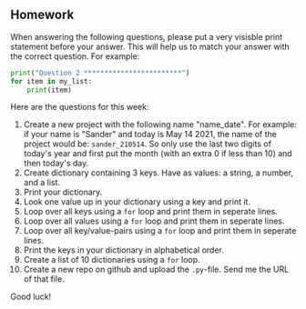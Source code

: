 Homework
-

When answering the following questions, please put a very visisble print statement before your answer. This will help us to match your answer with the correct question. For example:

```Python
print("Question 2 ************************")
for item in my_list:
    print(item)
```

Here are the questions for this week:

1. Create a new project with the following name "name_date". For example: if your name is "Sander" and today is May 14 2021, the name of the project would be: `sander_210514`. So only use the last two digits of today's year and first put the month (with an extra 0 if less than 10) and then today's day.
1. Create dictionary containing 3 keys. Have as values: a string, a number, and a list.
1. Print your dictionary.
1. Look one value up in your dictionary using a key and print it.
1. Loop over all keys using a `for` loop and print them in seperate lines.
1. Loop over all values using a `for` loop and print them in seperate lines.
1. Loop over all key/value-pairs using a `for` loop and print them in seperate lines.
1. Print the keys in your dictionary in alphabetical order.
1. Create a list of 10 dictionaries using a `for` loop.
1. Create a new repo on github and upload the `.py`-file. Send me the URL of that file.

Good luck!
